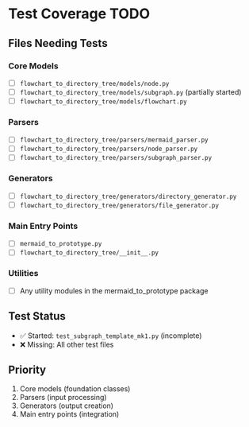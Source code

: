 
# Test Coverage TODO

## Files Needing Tests

### Core Models
- [ ] `flowchart_to_directory_tree/models/node.py`
- [ ] `flowchart_to_directory_tree/models/subgraph.py` (partially started)
- [ ] `flowchart_to_directory_tree/models/flowchart.py`

### Parsers
- [ ] `flowchart_to_directory_tree/parsers/mermaid_parser.py`
- [ ] `flowchart_to_directory_tree/parsers/node_parser.py`
- [ ] `flowchart_to_directory_tree/parsers/subgraph_parser.py`

### Generators
- [ ] `flowchart_to_directory_tree/generators/directory_generator.py`
- [ ] `flowchart_to_directory_tree/generators/file_generator.py`

### Main Entry Points
- [ ] `mermaid_to_prototype.py`
- [ ] `flowchart_to_directory_tree/__init__.py`

### Utilities
- [ ] Any utility modules in the mermaid_to_prototype package

## Test Status
- ✅ Started: `test_subgraph_template_mk1.py` (incomplete)
- ❌ Missing: All other test files

## Priority
1. Core models (foundation classes)
2. Parsers (input processing)
3. Generators (output creation)
4. Main entry points (integration)
